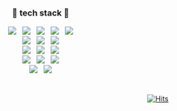 <div align="center">
  <!--
  <h3>🌼 contact me 🌼</h3>
  <a href="mailto:ahnhere@gmail.com"><img src="https://img.shields.io/badge/Gmail-EA4335?style=plastic&logo=gmail&logoColor=white&link=mailto:ahnhere@gmail.com"/></a>
  &nbsp;&nbsp;
  <a href="https://ahnsso.tistory.com"><img src="https://img.shields.io/badge/Tech blog-FF66AA?style=plastic&logo=Tistory&logoColor=white&link=https://ahnsso.tistory.com"/></a>
-->
  
  #
  
  <h3>🌱 tech stack 🌱</h3>
  
  <p>
    <img src="https://img.shields.io/badge/Java-007396?style=for-the-badge&logo=Java&logoColor=white">&nbsp;&nbsp;
    <img src="https://img.shields.io/badge/HTML5-E34F26?style=for-the-badge&logo=HTML5&logoColor=white">&nbsp;&nbsp;
    <img src="https://img.shields.io/badge/CSS3-1572B6?style=for-the-badge&logo=CSS3&logoColor=white">&nbsp;&nbsp;
    <img src="https://img.shields.io/badge/JavaScript-black?style=for-the-badge&logo=JavaScript&logoColor=F7DF1E">&nbsp;&nbsp;
    <img src="https://img.shields.io/badge/jQuery-0769AD?style=for-the-badge&logo=jQuery&logoColor=white">
    <br>
    <img src="https://img.shields.io/badge/Apache Tomcat-F8DC75?style=for-the-badge&logo=Apache Tomcat&logoColor=black">&nbsp;&nbsp;
    <img src="https://img.shields.io/badge/mariaDB-003545?style=for-the-badge&logo=mariaDB&logoColor=white">&nbsp;&nbsp;
    <img src="https://img.shields.io/badge/mysql-4479A1?style=for-the-badge&logo=mysql&logoColor=white">
    <br>
    <img src="https://img.shields.io/badge/json-000000?style=for-the-badge&logo=json&logoColor=white">&nbsp;&nbsp;
    <img src="https://img.shields.io/badge/Ubuntu-E95420?style=for-the-badge&logo=Ubuntu&logoColor=white">&nbsp;&nbsp;
    <img src="https://img.shields.io/badge/node.js-339933?style=for-the-badge&logo=node.js&logoColor=white">
    <br>
    <img src="https://img.shields.io/badge/Spring-6DB33F?style=for-the-badge&logo=Spring&logoColor=white">&nbsp;&nbsp;
    <img src="https://img.shields.io/badge/Spring Boot-6DB33F?style=for-the-badge&logo=Spring Boot&logoColor=white">&nbsp;&nbsp;
    <img src="https://img.shields.io/badge/Bootstrap-7952B3?style=for-the-badge&logo=Bootstrap&logoColor=white">
    <br>
    <img src="https://img.shields.io/badge/Sourcetree-0052CC?style=for-the-badge&logo=Sourcetree&logoColor=white">&nbsp;&nbsp;
    <img src="https://img.shields.io/badge/Amazon AWS-232F3E?style=for-the-badge&logo=Bootstrap&logoColor=white">
  </p>

<!--![ahnsso's github stats](https://github-readme-stats.vercel.app/api?username=ahnsso&show_icons=true&theme=vue)-->
<!--![Top Langs](https://github-readme-stats.vercel.app/api/top-langs/?username=ahnsso&theme=vue)-->

#

</div>

<div align="right">

[![Hits](https://hits.seeyoufarm.com/api/count/incr/badge.svg?url=https%3A%2F%2Fgithub.com%2Fahnsso%2Fhit-counter&count_bg=%23D95007&title_bg=%23EBAAC5&icon=github.svg&icon_color=%23FFFFFF&title=hits&edge_flat=false)](https://hits.seeyoufarm.com)

</div>
